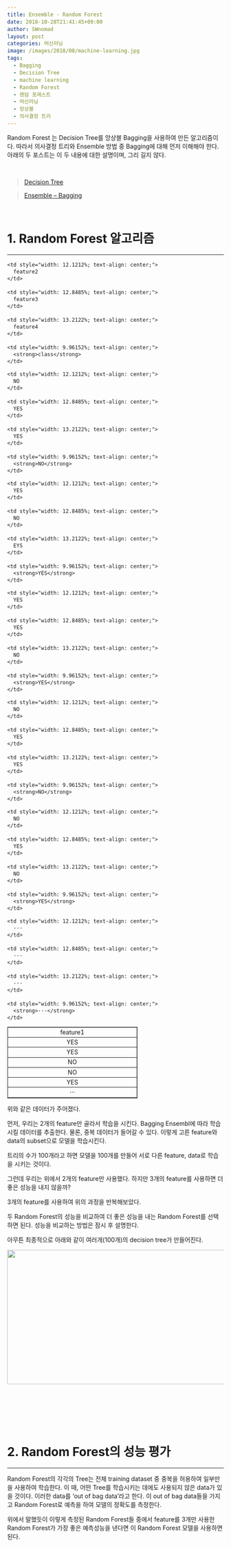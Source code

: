 ```yaml
---
title: Ensemble - Random Forest
date: 2018-10-28T21:41:45+09:00
author: SWnomad
layout: post
categories: 머신러닝
image: /images/2018/08/machine-learning.jpg
tags:
  - Bagging
  - Decision Tree
  - machine learning
  - Random Forest
  - 랜덤 포레스트
  - 머신러닝
  - 앙상블
  - 의사결정 트리
---
```

Random Forest 는 Decision Tree를 앙상블 Bagging을 사용하여 만든 알고리즘이다. 따라서 의사결정 트리와 Ensemble 방법 중 Bagging에 대해 먼저 이해해야 한다. 아래의 두 포스트는 이 두 내용에 대한 설명이며, 그리 길지 않다.

&nbsp;

<blockquote class="wp-embedded-content" data-secret="oTG2C9rELN">
  <p>
    <a href="https://SWnomad.com/decision-tree/">Decision Tree</a>
  </p>
</blockquote>



<blockquote class="wp-embedded-content" data-secret="AKPcjJQHmb">
  <p>
    <a href="https://SWnomad.com/ensemble-bagging/">Ensemble &#8211; Bagging</a>
  </p>
</blockquote>



&nbsp;

# 1. Random Forest 알고리즘

* * *

<table style="border-collapse: collapse; width: 60.1212%;" border="1">
  <tr>
    <td style="width: 12%; text-align: center;">
      feature1
    </td>
    
    <td style="width: 12.1212%; text-align: center;">
      feature2
    </td>
    
    <td style="width: 12.8485%; text-align: center;">
      feature3
    </td>
    
    <td style="width: 13.2122%; text-align: center;">
      feature4
    </td>
    
    <td style="width: 9.96152%; text-align: center;">
      <strong>class</strong>
    </td>
  </tr>
  
  <tr>
    <td style="width: 12%; text-align: center;">
      YES
    </td>
    
    <td style="width: 12.1212%; text-align: center;">
      NO
    </td>
    
    <td style="width: 12.8485%; text-align: center;">
      YES
    </td>
    
    <td style="width: 13.2122%; text-align: center;">
      YES
    </td>
    
    <td style="width: 9.96152%; text-align: center;">
      <strong>NO</strong>
    </td>
  </tr>
  
  <tr>
    <td style="width: 12%; text-align: center;">
      YES
    </td>
    
    <td style="width: 12.1212%; text-align: center;">
      YES
    </td>
    
    <td style="width: 12.8485%; text-align: center;">
      NO
    </td>
    
    <td style="width: 13.2122%; text-align: center;">
      EYS
    </td>
    
    <td style="width: 9.96152%; text-align: center;">
      <strong>YES</strong>
    </td>
  </tr>
  
  <tr>
    <td style="width: 12%; text-align: center;">
      NO
    </td>
    
    <td style="width: 12.1212%; text-align: center;">
      YES
    </td>
    
    <td style="width: 12.8485%; text-align: center;">
      YES
    </td>
    
    <td style="width: 13.2122%; text-align: center;">
      NO
    </td>
    
    <td style="width: 9.96152%; text-align: center;">
      <strong>YES</strong>
    </td>
  </tr>
  
  <tr>
    <td style="width: 12%; text-align: center;">
      NO
    </td>
    
    <td style="width: 12.1212%; text-align: center;">
      NO
    </td>
    
    <td style="width: 12.8485%; text-align: center;">
      YES
    </td>
    
    <td style="width: 13.2122%; text-align: center;">
      YES
    </td>
    
    <td style="width: 9.96152%; text-align: center;">
      <strong>NO</strong>
    </td>
  </tr>
  
  <tr>
    <td style="width: 12%; text-align: center;">
      YES
    </td>
    
    <td style="width: 12.1212%; text-align: center;">
      NO
    </td>
    
    <td style="width: 12.8485%; text-align: center;">
      YES
    </td>
    
    <td style="width: 13.2122%; text-align: center;">
      NO
    </td>
    
    <td style="width: 9.96152%; text-align: center;">
      <strong>YES</strong>
    </td>
  </tr>
  
  <tr>
    <td style="width: 12%; text-align: center;">
      ···
    </td>
    
    <td style="width: 12.1212%; text-align: center;">
      ···
    </td>
    
    <td style="width: 12.8485%; text-align: center;">
      ···
    </td>
    
    <td style="width: 13.2122%; text-align: center;">
      ···
    </td>
    
    <td style="width: 9.96152%; text-align: center;">
      <strong>···</strong>
    </td>
  </tr>
</table>

위와 같은 데이터가 주어졌다.

먼저, 우리는 2개의 feature만 골라서 학습을 시킨다. Bagging Ensembl에 따라 학습 시킬 데이터를 추출한다. 물론, 중복 데이터가 들어갈 수 있다. 이렇게 고른 feature와 data의 subset으로 모델을 학습시킨다.

트리의 수가 100개라고 하면 모델을 100개를 만들어 서로 다른 feature, data로 학습을 시키는 것이다.

그런데 우리는 위에서 2개의 feature만 사용했다. 하지만 3개의 feature를 사용하면 더 좋은 성능을 내지 않을까?

3개의 feature를 사용하여 위의 과정을 반복해보았다.

두 Random Forest의 성능을 비교하여 더 좋은 성능을 내는 Random Forest를 선택하면 된다. 성능을 비교하는 방법은 잠시 후 설명한다.

아무튼 최종적으로 아래와 같이 여러개(100개)의 decision tree가 만들어진다.

<img class="aligncenter  wp-image-1253" src="/images/2018/10/no-name-8.jpg" alt="" width="669" height="312" srcset="/images/2018/10/no-name-8.jpg 899w, /images/2018/10/no-name-8-300x140.jpg 300w, /images/2018/10/no-name-8-768x359.jpg 768w" sizes="(max-width: 669px) 100vw, 669px" /> 

&nbsp;

&nbsp;

&nbsp;

# 2. Random Forest의 성능 평가

* * *

Random Forest의 각각의 Tree는 전체 training dataset 중 중복을 허용하여 일부만을 사용하여 학습한다. 이 때, 어떤 Tree를 학습시키는 데에도 사용되지 않은 data가 있을 것이다. 이러한 data를 &#8216;out of bag data&#8217;라고 한다. 이 out of bag data들을 가지고 Random Forest로 예측을 하여 모델의 정확도를 측정한다.

위에서 말했듯이 이렇게 측정된 Random Forest들 중에서 feature를 3개만 사용한 Random Forest가 가장 좋은 예측성능을 낸다면 이 Random Forest 모델을 사용하면 된다.